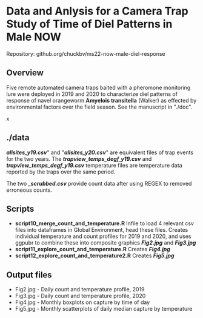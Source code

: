 # Data and Anlysis for a Camera Trap Study of Time of Diel Patterns in Male NOW 

Repository: github.org/chuckbv/ms22-now-male-diel-response

## Overview

Five remote automated camera traps baited with a pheromone monitoring lure 
were deployed in 2019 and 2020 to characterize diel patterns of response
of navel orangeworm **Amyelois transitella** (Walker) as effected by 
environmental factors over the field season. See the manuscript in "./doc".

x

## ./data

***allsites_y19.csv***" and "***allsites_y20.csv***" are equivalent files of trap 
events for the two years. The ***trapview_temps_degf_y19.csv*** and 
***trapview_temps_degf_y19.csv*** temperature files are temperature data 
reported by the traps over the same period.

The two ***_scrubbed.csv*** provide count data after using REGEX to removed 
erroneous counts. 

## Scripts
 - **script10_merge_count_and_temperature.R** Infile to load 4 relevant csv 
 files into dataframes in Global Environment, head these files. Creates
 individual temperature and count profiles for 2019 and 2020, and uses
 ggpubr to combine these into composite graphics ***Fig2.jpg*** and 
 ***Fig3.jpg***
 - **script11_explore_count_and_temperature.R** Creates ***Fig4.jpg***
 - **script12_explore_count_and_temperature2.R** Creates ***Fig5.jpg*** 
 
## Output files
 - Fig2.jpg - Daily count and temperature profile, 2019
 - Fig3.jpg - Daily count and temperature profile, 2020
 - Fig4.jpg - Monthly boxplots on capture by time of day
 - Fig5.jpg - Monthly scatterplots of daily median capture by temperature
 

 